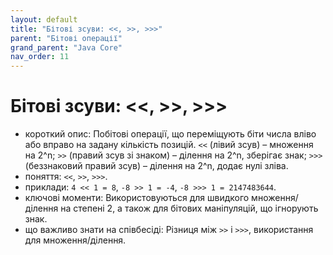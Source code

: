 ```yaml
---
layout: default
title: "Бітові зсуви: <<, >>, >>>"
parent: "Бітові операції"
grand_parent: "Java Core"
nav_order: 11
---
```


# Бітові зсуви: <<, >>, >>>

*   короткий опис: Побітові операції, що переміщують біти числа вліво або вправо на задану кількість позицій. `<<` (лівий зсув) – множення на 2^n; `>>` (правий зсув зі знаком) – ділення на 2^n, зберігає знак; `>>>` (беззнаковий правий зсув) – ділення на 2^n, додає нулі зліва.
*   поняття: `<<`, `>>`, `>>>`.
*   приклади: `4 << 1 = 8`, `-8 >> 1 = -4`, `-8 >>> 1 = 2147483644`.
*   ключові моменти: Використовуються для швидкого множення/ділення на степені 2, а також для бітових маніпуляцій, що ігнорують знак.
*   що важливо знати на співбесіді: Різниця між `>>` і `>>>`, використання для множення/ділення.
